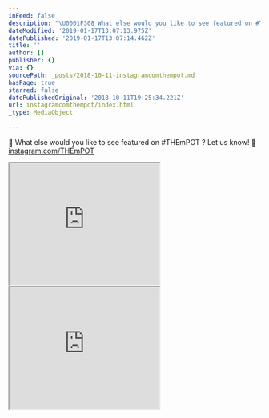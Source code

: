 ```yaml
---
inFeed: false
description: "\U0001F308 What else would you like to see featured on #THEmPOT ? Let us know! \U0001F308 instagram.com/THEmPOT"
dateModified: '2019-01-17T13:07:13.975Z'
datePublished: '2019-01-17T13:07:14.462Z'
title: ''
author: []
publisher: {}
via: {}
sourcePath: _posts/2018-10-11-instagramcomthempot.md
hasPage: true
starred: false
datePublishedOriginal: '2018-10-11T19:25:34.221Z'
url: instagramcomthempot/index.html
_type: MediaObject

---
```

🌈 What else would you like to see featured on \#THEmPOT ? Let us know! 🌈 [instagram.com/THEmPOT][0]

<iframe src="https://the-grid.github.io/ed-userhtml/?g=eJx1U2FP2zAQ_c6vOE6iSyiNW2BsrEknWqExaWzTxL5smpBru4khsTP70pYB_30OBLaJYcnS3en53runc7o5GMBc5drAKpykoKoUtqqUobldJyGEwWCyAanUS9Ayw5PZ9LwDnAcETlIOhVOLDAui-g1j_--Ck5Oz0w8wuy_C1K5TxiegPZSWS21y6PA-SZKUBbaWtNTmEpwqM_R0VSpfKEUIdFWrDEmtiQnvsaN_jpl54qQF85faeDa3ljw5XjNaaSLlBo-VJDR7u8yGCKzl9sLpmv4mu-BLfl_FOysKMccJsO00eLjNQC-izZU20gYVYn7eeOXi64cou74d38JDlnw-enf86BgVqqot3YkNGonnjlch6eoMx9GiMYK0NVF8veQOfCataNohE-EUJ3VcqjaLsNMX70CZ_cMGNzcQIfY7haUVvG0YJ07VJRcqYi9YvoNbu6_ax8XzfuLYJ17REZHT84ZUhK1FuPPEo_gJ0DuBoXcf2UVQLd_WPA_e9pURVqqvX96H7aitaeco_-jCPrayphj3sVdZmW3t7o_CXf0cOTkVeQiXYlYVs8u1XTfm9NfwU22PvzVJeNizNfls9Hp_b9gzTZWNhr02f7l3eLB3cHg42j3YDzL1AqJ2BrsAv5lhY6RaaKMkxvBoc66o89hPr854_pFXQVoRpsD4-_BHwutaGTkrdCkjH49v4ygeh9UIfydsRsruLZlstKsCAQjP_7Xf1kg0Jg" height="244" style=""></iframe>

<iframe src="https://the-grid.github.io/ed-userhtml/?g=eJyljssOgjAURH_lWtelBGIIScvWzyB9ISVgSW95-fVC0IVrt2cmZ4ZfKIW7h-hhWZZEGhNbh4n2AzMSW-VlMEeoJ4x-cC8Lm5_CTnyPQGkFHHVwY4S4jVaQaNfIOjnLkxLAoAVhDIsfdYcsT1P2QfXizMPGpMPrOClnRJD0pnSZNyrL0rLIC9OQirPTWfG_Lxs3g-4loiDfC-7Zu6etsZXB1kdV-fXY3KvVG9boZfI" height="244" style=""></iframe>



[0]: http://instagram.com/THEmPOT "THEmPOT"